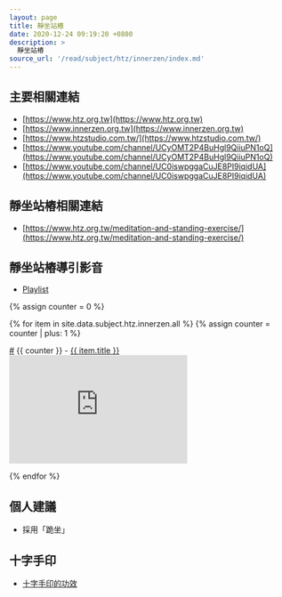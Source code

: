 ```yaml
---
layout: page
title: 靜坐站樁
date: 2020-12-24 09:19:20 +0800
description: >
  靜坐站樁
source_url: '/read/subject/htz/innerzen/index.md'
---
```



## 主要相關連結

* [https://www.htz.org.tw](https://www.htz.org.tw)
* [https://www.innerzen.org.tw](https://www.innerzen.org.tw)
* [https://www.htzstudio.com.tw/](https://www.htzstudio.com.tw/)
* [https://www.youtube.com/channel/UCyOMT2P4BuHgl9QiiuPN1oQ](https://www.youtube.com/channel/UCyOMT2P4BuHgl9QiiuPN1oQ)
* [https://www.youtube.com/channel/UC0iswpggaCuJE8PI9iqidUA](https://www.youtube.com/channel/UC0iswpggaCuJE8PI9iqidUA)


## 靜坐站樁相關連結

* [https://www.htz.org.tw/meditation-and-standing-exercise/](https://www.htz.org.tw/meditation-and-standing-exercise/)



## 靜坐站樁導引影音

* [Playlist](https://www.youtube.com/watch?v=oYA1eDr2xP0&list=PL16xlx7a1LtI_tYCFTgBhBgy-SUmVGh2v&index=1)

<div class="row">
{% assign counter = 0 %}

{% for item in site.data.subject.htz.innerzen.all %}
{% assign counter = counter | plus: 1 %}

<div class="col-auto">
	<div class="list-item-title">
		<a href="#{{ item.title }}" name="{{ item.title }}" class="sub-link">#</a>
		{{ counter }} - <a href="https://www.youtube.com/watch?v={{ item.id }}" target="_blank" rel="noopener noreferrer nofollow" class="title-link">{{ item.title }}</a>
	</div>
	<div>
		<iframe src="https://www.youtube.com/embed/{{ item.id }}" type="text/html" width="320" height="195" title="{{ item.title }}" allowfullscreen="1" allow="accelerometer; autoplay; encrypted-media; gyroscope; picture-in-picture" frameborder="0"></iframe>
	</div>
</div>

{% endfor %}

</div>


## 個人建議

* 採用「跪坐」


## 十字手印

* [十字手印的功效](https://blog.htz.org.tw/?p=172)

